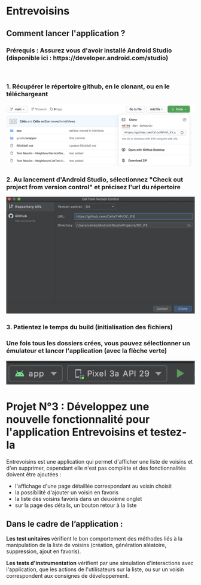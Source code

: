 <h1>Entrevoisins</h1>

<h2>Comment lancer l'application ?</h2>

<h3>Prérequis : Assurez vous d'avoir installé Android Studio (disponible ici : https://developer.android.com/studio)</h3>
<br>
<h3>1. Récupérer le répertoire github, en le clonant, ou en le téléchargeant</h3>
<img src= "https://github.com/CeliaTHP/OC_P3/blob/main/clonerepo.png?raw=true" alt="reposcreenshot" style="max-width:100%;">

<h3>2. Au lancement d'Android Studio, sélectionnez "Check out project from version control" et précisez l'url du répertoire </h3>
<img src= "https://github.com/CeliaTHP/OC_P3/blob/main/androidstudioclone.png" alt="repoandroidstudio" style="max-width:100%;">

<h3>3. Patientez le temps du build (initialisation des fichiers) </h3>

<h3>Une fois tous les dossiers crées, vous pouvez sélectionner un émulateur et lancer l'application (avec la flèche verte) </h3>
<img src= "https://github.com/CeliaTHP/OC_P3/blob/main/launchapp.png" alt="launchscreenshot" style="max-width:100%;">

<h1>Projet N°3 : Développez une nouvelle fonctionnalité pour l'application Entrevoisins et testez-la</h1>

Entrevoisins est une application qui permet d'afficher une liste de voisins et d'en supprimer, cependant elle n'est pas complète et des fonctionnalités doivent être ajoutées : 
<ul>
  <li>l'affichage d'une page détaillée correspondant au voisin choisit </li>
  <li>la possibilité d'ajouter un voisin en favoris</li>
  <li>la liste des voisins favoris dans un deuxième onglet</li>
  <li>sur la page des détails, un bouton retour à la liste</li>
  </ul>
  
  <h2>Dans le cadre de l’application :</h2>

<b>Les test unitaires </b> vérifient le bon comportement des méthodes liés à la manipulation de la liste de voisins (création, génération aléatoire, suppression, ajout en favoris).

<b>Les tests d'instrumentation</b> vérifient par une simulation d'interactions avec l'application, que les actions de l'utilisateurs sur la liste, ou sur un voisin correspondent aux consignes de développement.

